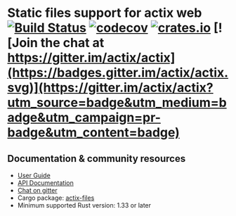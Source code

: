 # Static files support for actix web [![Build Status](https://travis-ci.org/actix/actix-web.svg?branch=master)](https://travis-ci.org/actix/actix-web) [![codecov](https://codecov.io/gh/actix/actix-web/branch/master/graph/badge.svg)](https://codecov.io/gh/actix/actix-web) [![crates.io](https://meritbadge.herokuapp.com/actix-files)](https://crates.io/crates/actix-files) [![Join the chat at https://gitter.im/actix/actix](https://badges.gitter.im/actix/actix.svg)](https://gitter.im/actix/actix?utm_source=badge&utm_medium=badge&utm_campaign=pr-badge&utm_content=badge)

## Documentation & community resources

* [User Guide](https://actix.rs/docs/)
* [API Documentation](https://docs.rs/actix-files/)
* [Chat on gitter](https://gitter.im/actix/actix)
* Cargo package: [actix-files](https://crates.io/crates/actix-files)
* Minimum supported Rust version: 1.33 or later

